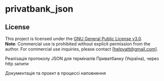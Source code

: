 # privatbank_json
## License
This project is licensed under the [GNU General Public License v3.0](LICENSE).  
**Note**: Commercial use is prohibited without explicit permission from the author. For commercial use inquiries, please contact [helpvatt@gmail.com].

Реалізація протоколу JSON для терміналів Приватбанку (Україна), через http запити

Документація та проект в процессі наповнення
